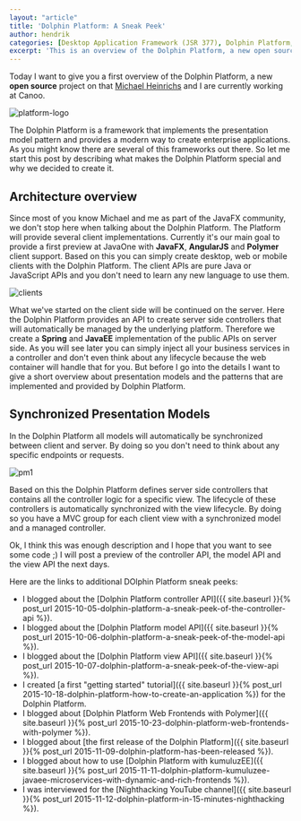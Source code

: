 ```yaml
---
layout: "article"
title: 'Dolphin Platform: A Sneak Peek'
author: hendrik
categories: [Desktop Application Framework (JSR 377), Dolphin Platform, JavaFX]
excerpt: 'This is an overview of the Dolphin Platform, a new open source project that provides MVC architecture based on presentation models for several clients'
---
```

Today I want to give you a first overview of the Dolphin Platform, a new __open source__ project on that [Michael Heinrichs](https://twitter.com/net0pyr) and I are currently working at Canoo.

![platform-logo](/assets/posts/guigarage-legacy/platform-logo-1024x255.png)

The Dolphin Platform is a framework that implements the presentation model pattern and provides a modern way to create enterprise applications. As you might know there are several of this frameworks out there. So let me start this post by describing what makes the Dolphin Platform special and why we decided to create it.

## Architecture overview

Since most of you know Michael and me as part of the JavaFX community, we don't stop here when talking about the Dolphin Platform. The Platform will provide several client implementations. Currently it's our main goal to provide a first preview at JavaOne with __JavaFX__, __AngularJS__ and __Polymer__ client support. Based on this you can simply create desktop, web or mobile clients with the Dolphin Platform. The client APIs are pure Java or JavaScript APIs and you don't need to learn any new language to use them.

![clients](/assets/posts/guigarage-legacy/clients.png)

What we've started on the client side will be continued on the server. Here the Dolphin Platform provides an API to create server side controllers that will automatically be managed by the underlying platform. Therefore we create a __Spring__ and __JavaEE__ implementation of the public APIs on server side. As you will see later you can simply inject all your business services in a controller and don't even think about any lifecycle because the web container will handle that for you. But before I go into the details I want to give a short overview about presentation models and the patterns that are implemented and provided by Dolphin Platform.

## Synchronized Presentation Models

In the Dolphin Platform all models will automatically be synchronized between client and server. By doing so you don't need to think about any specific endpoints or requests.

![pm1](/assets/posts/guigarage-legacy/pm1.png)

Based on this the Dolphin Platform defines server side controllers that contains all the controller logic for a specific view. The lifecycle of these controllers is automatically synchronized with the view lifecycle. By doing so you have a MVC group for each client view with a synchronized model and a managed controller.

Ok, I think this was enough description and I hope that you want to see some code ;) I will post a preview of the controller API, the model API and the view API the next days.

Here are the links to additional DOlphin Platform sneak peeks:

* I blogged about the [Dolphin Platform controller API]({{ site.baseurl }}{% post_url 2015-10-05-dolphin-platform-a-sneak-peek-of-the-controller-api %}).
* I blogged about the [Dolphin Platform model API]({{ site.baseurl }}{% post_url 2015-10-06-dolphin-platform-a-sneak-peek-of-the-model-api %}).
* I blogged about the [Dolphin Platform view API]({{ site.baseurl }}{% post_url 2015-10-07-dolphin-platform-a-sneak-peek-of-the-view-api %}).
* I created [a first "getting started" tutorial]({{ site.baseurl }}{% post_url 2015-10-18-dolphin-platform-how-to-create-an-application %}) for the Dolphin Platform.
* I blogged about [Dolphin Platform Web Frontends with Polymer]({{ site.baseurl }}{% post_url 2015-10-23-dolphin-platform-web-frontends-with-polymer %}).
* I blogged about [the first release of the Dolphin Platform]({{ site.baseurl }}{% post_url 2015-11-09-dolphin-platform-has-been-released %}).
* I blogged about how to use [Dolphin Platform with kumuluzEE]({{ site.baseurl }}{% post_url 2015-11-11-dolphin-platform-kumuluzee-javaee-microservices-with-dynamic-and-rich-frontends %}).
* I was interviewed for the [Nighthacking YouTube channel]({{ site.baseurl }}{% post_url 2015-11-12-dolphin-platform-in-15-minutes-nighthacking %}).
